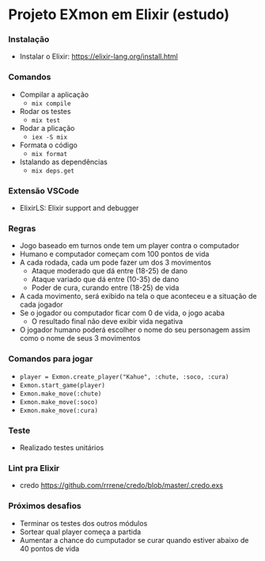 # Projeto EXmon em Elixir (estudo)

### Instalação

- Instalar o Elixir: https://elixir-lang.org/install.html

### Comandos

- Compilar a aplicação
  - `mix compile`
- Rodar os testes
  - `mix test`
- Rodar a plicação
  - `iex -S mix`
- Formata o código
  - `mix format`
- Istalando as dependências
  - `mix deps.get`

### Extensão VSCode

- ElixirLS: Elixir support and debugger

### Regras

- Jogo baseado em turnos onde tem um player contra o computador
- Humano e computador começam com 100 pontos de vida
- A cada rodada, cada um pode fazer um dos 3 movimentos
  - Ataque moderado que dá entre (18-25) de dano
  - Ataque variado que dá entre (10-35) de dano
  - Poder de cura, curando entre (18-25) de vida
- A cada movimento, será exibido na tela o que aconteceu e a situação de cada jogador
- Se o jogador ou computador ficar com 0 de vida, o jogo acaba
  - O resultado final não deve exibir vida negativa
- O jogador humano poderá escolher o nome do seu personagem assim como o nome de seus 3 movimentos

### Comandos para jogar

- `player = Exmon.create_player("Kahue", :chute, :soco, :cura)`
- `Exmon.start_game(player)`
- `Exmon.make_move(:chute)`
- `Exmon.make_move(:soco)`
- `Exmon.make_move(:cura)`

### Teste

- Realizado testes unitários

### Lint pra Elixir

- credo https://github.com/rrrene/credo/blob/master/.credo.exs

### Próximos desafios

- Terminar os testes dos outros módulos
- Sortear qual player começa a partida
- Aumentar a chance do cumputador se curar quando estiver abaixo de 40 pontos de vida
